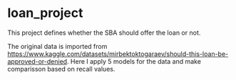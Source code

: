 # loan_project
This project defines whether the SBA should offer the loan or not.

The original data is imported from https://www.kaggle.com/datasets/mirbektoktogaraev/should-this-loan-be-approved-or-denied. Here I apply 5 models for the data and make comparisson based on recall values.

